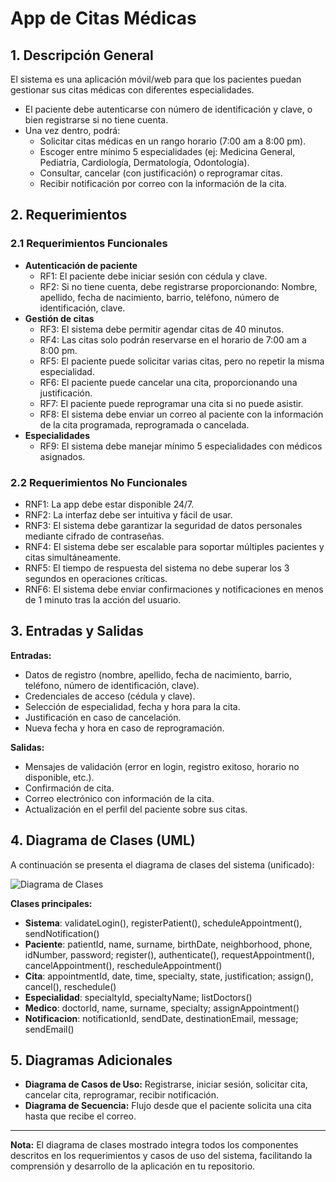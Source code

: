 # App de Citas Médicas

## 1. Descripción General

El sistema es una aplicación móvil/web para que los pacientes puedan gestionar sus citas médicas con diferentes especialidades.

- El paciente debe autenticarse con número de identificación y clave, o bien registrarse si no tiene cuenta.
- Una vez dentro, podrá:
  - Solicitar citas médicas en un rango horario (7:00 am a 8:00 pm).
  - Escoger entre mínimo 5 especialidades (ej: Medicina General, Pediatría, Cardiología, Dermatología, Odontología).
  - Consultar, cancelar (con justificación) o reprogramar citas.
  - Recibir notificación por correo con la información de la cita.

## 2. Requerimientos

### 2.1 Requerimientos Funcionales

- **Autenticación de paciente**
  - RF1: El paciente debe iniciar sesión con cédula y clave.
  - RF2: Si no tiene cuenta, debe registrarse proporcionando: Nombre, apellido, fecha de nacimiento, barrio, teléfono, número de identificación, clave.
- **Gestión de citas**
  - RF3: El sistema debe permitir agendar citas de 40 minutos.
  - RF4: Las citas solo podrán reservarse en el horario de 7:00 am a 8:00 pm.
  - RF5: El paciente puede solicitar varias citas, pero no repetir la misma especialidad.
  - RF6: El paciente puede cancelar una cita, proporcionando una justificación.
  - RF7: El paciente puede reprogramar una cita si no puede asistir.
  - RF8: El sistema debe enviar un correo al paciente con la información de la cita programada, reprogramada o cancelada.
- **Especialidades**
  - RF9: El sistema debe manejar mínimo 5 especialidades con médicos asignados.

### 2.2 Requerimientos No Funcionales

- RNF1: La app debe estar disponible 24/7.
- RNF2: La interfaz debe ser intuitiva y fácil de usar.
- RNF3: El sistema debe garantizar la seguridad de datos personales mediante cifrado de contraseñas.
- RNF4: El sistema debe ser escalable para soportar múltiples pacientes y citas simultáneamente.
- RNF5: El tiempo de respuesta del sistema no debe superar los 3 segundos en operaciones críticas.
- RNF6: El sistema debe enviar confirmaciones y notificaciones en menos de 1 minuto tras la acción del usuario.

## 3. Entradas y Salidas

**Entradas:**
- Datos de registro (nombre, apellido, fecha de nacimiento, barrio, teléfono, número de identificación, clave).
- Credenciales de acceso (cédula y clave).
- Selección de especialidad, fecha y hora para la cita.
- Justificación en caso de cancelación.
- Nueva fecha y hora en caso de reprogramación.

**Salidas:**
- Mensajes de validación (error en login, registro exitoso, horario no disponible, etc.).
- Confirmación de cita.
- Correo electrónico con información de la cita.
- Actualización en el perfil del paciente sobre sus citas.

## 4. Diagrama de Clases (UML)

A continuación se presenta el diagrama de clases del sistema (unificado):

![Diagrama de Clases](diagrama_clases.png)

**Clases principales:**
- **Sistema**: validateLogin(), registerPatient(), scheduleAppointment(), sendNotification()
- **Paciente**: patientId, name, surname, birthDate, neighborhood, phone, idNumber, password; register(), authenticate(), requestAppointment(), cancelAppointment(), rescheduleAppointment()
- **Cita**: appointmentId, date, time, specialty, state, justification; assign(), cancel(), reschedule()
- **Especialidad**: specialtyId, specialtyName; listDoctors()
- **Medico**: doctorId, name, surname, specialty; assignAppointment()
- **Notificacion**: notificationId, sendDate, destinationEmail, message; sendEmail()

## 5. Diagramas Adicionales

- **Diagrama de Casos de Uso:** Registrarse, iniciar sesión, solicitar cita, cancelar cita, reprogramar, recibir notificación.
- **Diagrama de Secuencia:** Flujo desde que el paciente solicita una cita hasta que recibe el correo.

---

**Nota:** El diagrama de clases mostrado integra todos los componentes descritos en los requerimientos y casos de uso del sistema, facilitando la comprensión y desarrollo de la aplicación en tu repositorio.
